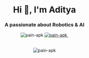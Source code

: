 <h1 align="center">Hi 👋, I'm Aditya</h1>
<h3 align="center">A passionate about Robotics & AI</h3>

<p align="center">
  <img src="https://komarev.com/ghpvc/?username=pain-apk&label=Profile%20views&color=0e75b6&style=flat" alt="pain-apk" />
  <a href="https://github.com/ryo-ma/github-profile-trophy">
    <img src="https://github-profile-trophy.vercel.app/?username=pain-apk&margin-w=15&margin-h=15" alt="pain-apk" />
  </a>
  <a href="https://twitter.com/" target="blank">
    <img src="https://img.shields.io/twitter/follow/?logo=twitter&style=for-the-badge" alt="" />
  </a>
</p>

<div align="center">
  <img src="https://github-readme-stats.vercel.app/api/top-langs?username=pain-apk&show_icons=true&locale=en&layout=compact" alt="pain-apk" style="margin: 20px 0;" />
  <img src="https://github-readme-stats.vercel.app/api?username=pain-apk&show_icons=true& ▋
